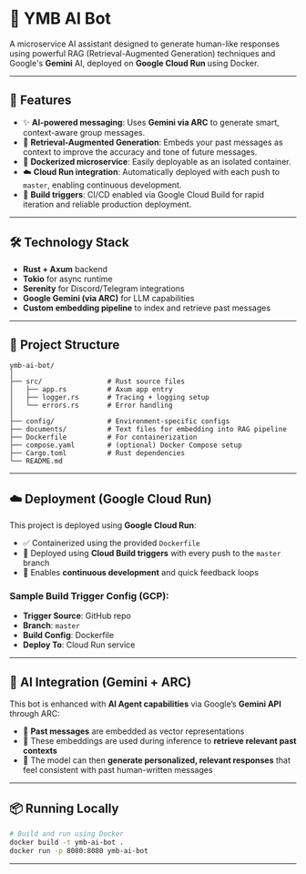 # 🧠 YMB AI Bot

A microservice AI assistant designed to generate human-like responses using powerful RAG (Retrieval-Augmented Generation) techniques and Google's **Gemini** AI, deployed on **Google Cloud Run** using Docker.

---

## 🚀 Features

- ✨ **AI-powered messaging**: Uses **Gemini via ARC** to generate smart, context-aware group messages.
- 📂 **Retrieval-Augmented Generation**: Embeds your past messages as context to improve the accuracy and tone of future messages.
- 🐳 **Dockerized microservice**: Easily deployable as an isolated container.
- ☁️ **Cloud Run integration**: Automatically deployed with each push to `master`, enabling continuous development.
- 🔄 **Build triggers**: CI/CD enabled via Google Cloud Build for rapid iteration and reliable production deployment.

---

## 🛠️ Technology Stack

- **Rust + Axum** backend
- **Tokio** for async runtime
- **Serenity** for Discord/Telegram integrations
- **Google Gemini (via ARC)** for LLM capabilities
- **Custom embedding pipeline** to index and retrieve past messages

---

## 📁 Project Structure

```
ymb-ai-bot/
│
├── src/                # Rust source files
│   ├── app.rs          # Axum app entry
│   ├── logger.rs       # Tracing + logging setup
│   └── errors.rs       # Error handling
│
├── config/             # Environment-specific configs
├── documents/          # Text files for embedding into RAG pipeline
├── Dockerfile          # For containerization
├── compose.yaml        # (optional) Docker Compose setup
├── Cargo.toml          # Rust dependencies
└── README.md
```

---

## ☁️ Deployment (Google Cloud Run)

This project is deployed using **Google Cloud Run**:

- ✅ Containerized using the provided `Dockerfile`
- 🔄 Deployed using **Cloud Build triggers** with every push to the `master` branch
- 🧪 Enables **continuous development** and quick feedback loops

### Sample Build Trigger Config (GCP):

- **Trigger Source**: GitHub repo
- **Branch**: `master`
- **Build Config**: Dockerfile
- **Deploy To**: Cloud Run service

---

## 🧠 AI Integration (Gemini + ARC)

This bot is enhanced with **AI Agent capabilities** via Google’s **Gemini API** through ARC:

- 📄 **Past messages** are embedded as vector representations
- 🧠 These embeddings are used during inference to **retrieve relevant past contexts**
- 💬 The model can then **generate personalized, relevant responses** that feel consistent with past human-written messages

---

## 📦 Running Locally

```bash
# Build and run using Docker
docker build -t ymb-ai-bot .
docker run -p 8080:8080 ymb-ai-bot
```

---
